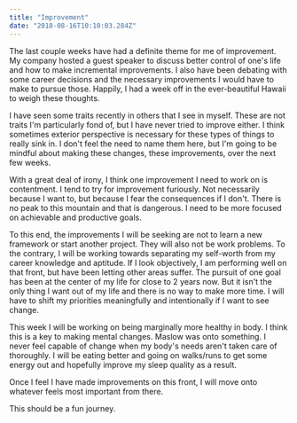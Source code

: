 ```yaml
---
title: "Improvement"
date: "2018-08-16T10:10:03.284Z"
---
```


The last couple weeks have had a definite theme for me of improvement. My company hosted a guest speaker to discuss better control of one's life and how to make incremental improvements. I also have been debating with some career decisions and the necessary improvements I would have to make to pursue those. Happily, I had a week off in the ever-beautiful Hawaii to weigh these thoughts.

I have seen some traits recently in others that I see in myself. These are not traits I'm particularly fond of, but I have never tried to improve either. I think sometimes exterior perspective is necessary for these types of things to really sink in. I don't feel the need to name them here, but I'm going to be mindful about making these changes, these improvements, over the next few weeks.

With a great deal of irony, I think one improvement I need to work on is contentment. I tend to try for improvement furiously. Not necessarily because I want to, but because I fear the consequences if I don't. There is no peak to this mountain and that is dangerous. I need to be more focused on achievable and productive goals.

To this end, the improvements I will be seeking are not to learn a new framework or start another project. They will also not be work problems. To the contrary, I will be working towards separating my self-worth from my career knowledge and aptitude. If I look objectively, I am performing well on that front, but have been letting other areas suffer. The pursuit of one goal has been at the center of my life for close to 2 years now. But it isn't the only thing I want out of my life and there is no way to make more time. I will have to shift my priorities meaningfully and intentionally if I want to see change.

This week I will be working on being marginally more healthy in body. I think this is a key to making mental changes. Maslow was onto something. I never feel capable of change when my body's needs aren't taken care of thoroughly. I will be eating better and going on walks/runs to get some energy out and hopefully improve my sleep quality as a result.

Once I feel I have made improvements on this front, I will move onto whatever feels most important from there.

This should be a fun journey.
